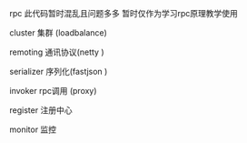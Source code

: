 rpc
此代码暂时混乱且问题多多
暂时仅作为学习rpc原理教学使用


cluster 集群 (loadbalance)

remoting 通讯协议(netty )

serializer 序列化(fastjson )

invoker  rpc调用 (proxy)

register 注册中心

monitor 监控